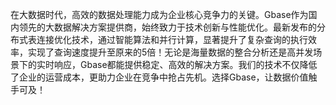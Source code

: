 在大数据时代，高效的数据处理能力成为企业核心竞争力的关键。Gbase作为国内领先的大数据解决方案提供商，始终致力于技术创新与性能优化。最新发布的分布式表连接优化技术，通过智能算法和并行计算，显著提升了复杂查询的执行效率，实现了查询速度提升至原来的5倍！无论是海量数据的整合分析还是高并发场景下的实时响应，Gbase都能提供稳定、高效的解决方案。我们的技术不仅降低了企业的运营成本，更助力企业在竞争中抢占先机。选择Gbase，让数据价值触手可及！